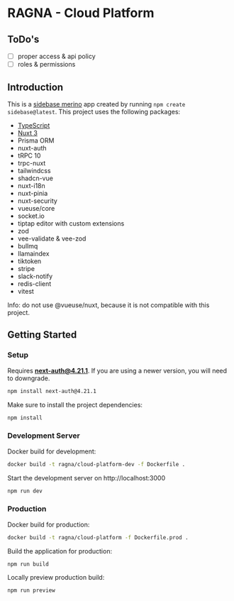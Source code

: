 # RAGNA - Cloud Platform

## ToDo's

- [ ] proper access & api policy
- [ ] roles & permissions

## Introduction

This is a [sidebase merino](https://sidebase.io/) app created by running `npm create sidebase@latest`. This project uses the following packages:

- [TypeScript](https://www.typescriptlang.org/)
- [Nuxt 3](https://nuxt.com)
- Prisma ORM
- nuxt-auth
- tRPC 10
- trpc-nuxt
- tailwindcss
- shadcn-vue
- nuxt-i18n
- nuxt-pinia
- nuxt-security
- vueuse/core
- socket.io
- tiptap editor with custom extensions
- zod
- vee-validate & vee-zod
- bullmq
- llamaindex
- tiktoken
- stripe
- slack-notify
- redis-client
- vitest

Info: do not use @vueuse/nuxt, because it is not compatible with this project.

## Getting Started

### Setup

Requires **next-auth@4.21.1**. If you are using a newer version, you will need to downgrade.

```bash
npm install next-auth@4.21.1
```

Make sure to install the project dependencies:

```bash
npm install
```

### Development Server

Docker build for development:

```bash
docker build -t ragna/cloud-platform-dev -f Dockerfile .
```

Start the development server on http://localhost:3000

```bash
npm run dev
```

### Production

Docker build for production:

```bash
docker build -t ragna/cloud-platform -f Dockerfile.prod .
```

Build the application for production:

```bash
npm run build
```

Locally preview production build:

```bash
npm run preview
```
